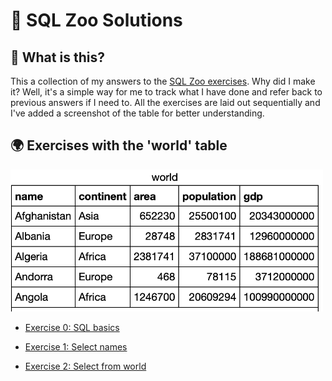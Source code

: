 # 🐘 SQL Zoo Solutions

## 📘 What is this?

This a collection of my answers to the [SQL Zoo exercises](https://sqlzoo.net/wiki/SQL_Tutorial). 
Why did I make it? Well, it's a simple way for me to track what I have done and refer back to previous answers if I need to. 
All the exercises are laid out sequentially and I've added a screenshot of the table for better understanding.

## 🌍 Exercises with the 'world' table

<img src="images/world.png" alt="World Table" width="500"/>

- [Exercise 0: SQL basics](https://github.com/niamhireland/SQL_Zoo_Answers/blob/main/0%3A%20select_basics.sql)

- [Exercise 1: Select names](https://github.com/niamhireland/SQL_Zoo_Answers/blob/main/1%3A%20select_names.sql)

- [Exercise 2: Select from world](https://github.com/niamhireland/SQL_Zoo_Answers/blob/main/2.%20select_from_world.sql)

